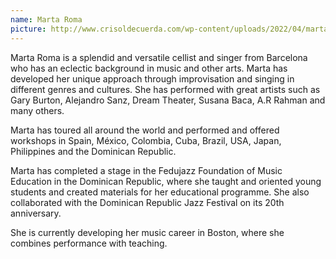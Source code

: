 ```yaml
---
name: Marta Roma
picture: http://www.crisoldecuerda.com/wp-content/uploads/2022/04/marta_roma300x300.png
---
```


Marta Roma is a splendid and versatile cellist and singer from Barcelona who has an eclectic background in music and other arts. Marta has developed her unique approach through improvisation and singing in different genres and cultures. She has performed with great artists such as Gary Burton, Alejandro Sanz, Dream Theater, Susana Baca, A.R Rahman and many others.

Marta has toured all around the world and performed and offered workshops in Spain, México, Colombia, Cuba, Brazil, USA, Japan, Philippines and the Dominican Republic.

Marta has completed a stage in the Fedujazz Foundation of Music Education in the Dominican Republic, where she taught and oriented young students and created materials for her educational programme. She also collaborated with the Dominican Republic Jazz Festival on its 20th anniversary.

She is currently developing her music career in Boston, where she combines performance with teaching.
